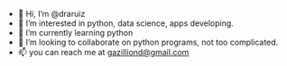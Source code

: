 - 👋 Hi, I’m @draruiz
- 👀 I’m interested in python, data science, apps developing.
- 🌱 I’m currently learning python
- 💞️ I’m looking to collaborate on python programs, not too complicated.
- 📫 you can reach me at gazilliond@gmail.com

<!---
draruiz/draruiz is a ✨ special ✨ repository because its `README.md` (this file) appears on your GitHub profile.
You can click the Preview link to take a look at your changes.
--->
